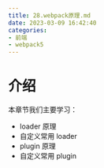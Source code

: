 ```yaml
---
title: 28.webpack原理.md
date: 2023-03-09 16:42:40
categories:
- 前端
- webpack5
---
```

# 介绍

本章节我们主要学习：

- loader 原理
- 自定义常用 loader
- plugin 原理
- 自定义常用 plugin

